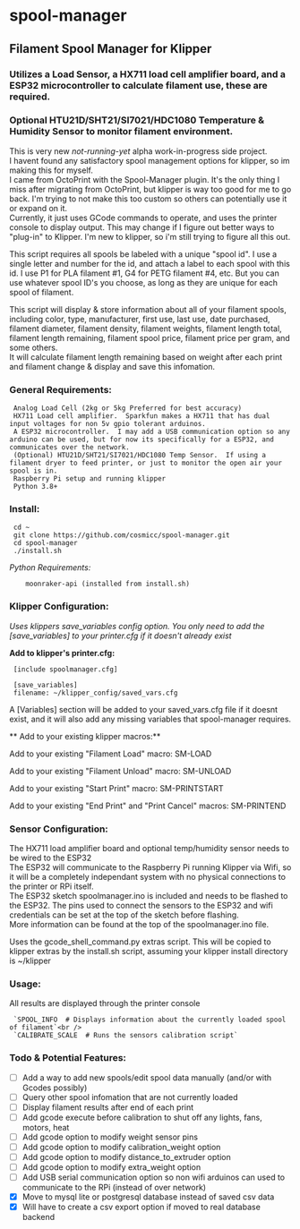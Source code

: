 # spool-manager
## Filament Spool Manager for Klipper
### Utilizes a Load Sensor, a HX711 load cell amplifier board, and a ESP32 microcontroller to calculate filament use, these are required.
### Optional HTU21D/SHT21/SI7021/HDC1080 Temperature & Humidity Sensor to monitor filament environment.

This is very new *not-running-yet* alpha work-in-progress side project.<br />
I havent found any satisfactory spool management options for klipper, so im making this for myself.<br />
I came from OctoPrint with the Spool-Manager plugin. It's the only thing I miss after migrating from OctoPrint, but klipper is way too good for me to go back.
I'm trying to not make this too custom so others can potentially use it or expand on it.<br />
Currently, it just uses GCode commands to operate, and uses the printer console to display output. This may change if I figure out better ways to "plug-in" to Klipper. I'm new to klipper, so i'm still trying to figure all this out.

This script requires all spools be labeled with a unique "spool id".  I use a single letter and number for the id, and attach a label to each spool with this id.
I use P1 for PLA filament #1, G4 for PETG filament #4, etc.  But you can use whatever spool ID's you choose, as long as they are unique for each spool of filament.<br />

This script will display & store information about all of your filament spools, including color, type, manufacturer, first use, last use, date purchased, filament diameter, filament density, filament weights, filament length total, filament length remaining, filament spool price, filament price per gram, and some others.<br />
It will calculate filament length remaining based on weight after each print and filament change & display and save this infomation.<br />

### General Requirements:
     Analog Load Cell (2kg or 5kg Preferred for best accuracy)
     HX711 Load cell amplifier.  Sparkfun makes a HX711 that has dual input voltages for non 5v gpio tolerant arduinos.
     A ESP32 microcontroller.  I may add a USB communication option so any arduino can be used, but for now its specifically for a ESP32, and communicates over the network.
     (Optional) HTU21D/SHT21/SI7021/HDC1080 Temp Sensor.  If using a filament dryer to feed printer, or just to monitor the open air your spool is in.
     Raspberry Pi setup and running klipper
     Python 3.8+

### Install:
     cd ~
     git clone https://github.com/cosmicc/spool-manager.git
     cd spool-manager
     ./install.sh

*Python Requirements:*<br />
```
    moonraker-api (installed from install.sh)
```
  
### Klipper Configuration:
  *Uses klippers save_variables config option.  You only need to add the [save_variables] to your printer.cfg if it doesn't already exist*

  **Add to klipper's printer.cfg:**
  
     [include spoolmanager.cfg]
     
     [save_variables]
     filename: ~/klipper_config/saved_vars.cfg
     
  A [Variables] section will be added to your saved_vars.cfg file if it doesnt exist, and it will also add any missing variables that spool-manager requires.<br />

  ** Add to your existing klipper macros:**

Add to your existing "Filament Load" macro:
  SM-LOAD

Add to your existing "Filament Unload" macro:
  SM-UNLOAD

Add to your existing "Start Print" macro:
  SM-PRINTSTART

Add to your existing "End Print" and "Print Cancel" macros:
  SM-PRINTEND


### Sensor Configuration:
The HX711 load amplifier board and optional temp/humidity sensor needs to be wired to the ESP32<br />
The ESP32 will communicate to the Raspberry Pi running Klipper via Wifi, so it will be a completely independant system with no physical connections to the printer or RPi itself.<br />
The ESP32 sketch spoolmanager.ino is included and needs to be flashed to the ESP32.
The pins used to connect the sensors to the ESP32 and wifi credentials can be set at the top of the sketch before flashing.<br />More information can be found at the top of the spoolmanager.ino file.<br />

Uses the gcode_shell_command.py extras script.  This will be copied to klipper extras by the install.sh script, assuming your klipper install directory is ~/klipper<br />

### Usage:
All results are displayed through the printer console<br />

     `SPOOL_INFO  # Displays information about the currently loaded spool of filament`<br />
     `CALIBRATE_SCALE  # Runs the sensors calibration script`
     
### Todo & Potential Features:
  - [ ] Add a way to add new spools/edit spool data manually (and/or with Gcodes possibly)
  - [ ] Query other spool infomation that are not currently loaded
  - [ ] Display filament results after end of each print
  - [ ] Add gcode execute before calibration to shut off any lights, fans, motors, heat
  - [ ] Add gcode option to modify weight sensor pins
  - [ ] Add gcode option to modify calibration_weight option
  - [ ] Add gcode option to modify distance_to_extruder option
  - [ ] Add gcode option to modify extra_weight option
  - [ ] Add USB serial communication option so non wifi arduinos can used to communicate to the RPi (instead of over network)
  - [x] Move to mysql lite or postgresql database instead of saved csv data
  - [x] Will have to create a csv export option if moved to real database backend
